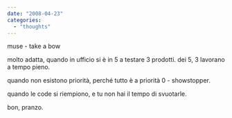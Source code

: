 ```yaml
---
date: "2008-04-23"
categories: 
  - "thoughts"
---
```


muse - take a bow

molto adatta, quando in ufficio si è in 5 a testare 3 prodotti. dei 5, 3 lavorano a tempo pieno.

quando non esistono priorità, perché tutto è a priorità 0 - showstopper.

quando le code si riempiono, e tu non hai il tempo di svuotarle.

bon, pranzo.

